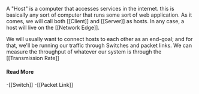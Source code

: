 A "Host" is a computer that accesses services in the internet. this is basically any sort of computer that runs some sort of web application. As it comes, we will call both [[Client]] and [[Server]] as hosts. In any case, a host will live on the [[Network Edge]]. 

We will usually want to connect hosts to each other as an end-goal; and for that, we'll be running our traffic through Switches and packet links. We can measure the throughput of whatever our system is through the [[Transmission Rate]]

#### Read More
-[[Switch]]
-[[Packet Link]]